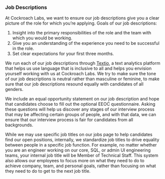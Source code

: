 ### Job Descriptions

At Cockroach Labs, we want to ensure our job descriptions give you a clear picture of the role for which you’re applying. Goals of our job descriptions:

1. Insight into the primary responsibilities of the role and the team with which you would be working.  
2. Give you an understanding of the experience you need to be successful in the role. 
3. Set clear expectations for your first three months.

We run each of our job descriptions through [Textio](https://textio.com/), a text analytics platform that helps us use language that is inclusive to all and helps you envision yourself working with us at Cockroach Labs. We try to make sure the tone of our job descriptions is neutral rather than masculine or feminine, to make sure that our job descriptions resound equally with candidates of all genders.  

We include an equal opportunity statement on our job description and hope that candidates choose to fill out the optional EEOC questionnaire. Asking these questions will help us discover any stages of our interview process that may be affecting certain groups of people, and with that data, we can ensure that our interview process is fair for candidates from all backgrounds.

While we may use specific job titles on our jobs page to help candidates find our open positions, internally, we standardize job titles to drive equality between people in a specific job function. For example, no matter whether you are an engineer working on our core, SQL, or admin UI engineering teams, your internal job title will be Member of Technical Staff. This system also allows our employees to focus more on what they need to do to achieve company, team, and personal goals, rather than focusing on what they need to do to get to the next job title.  
